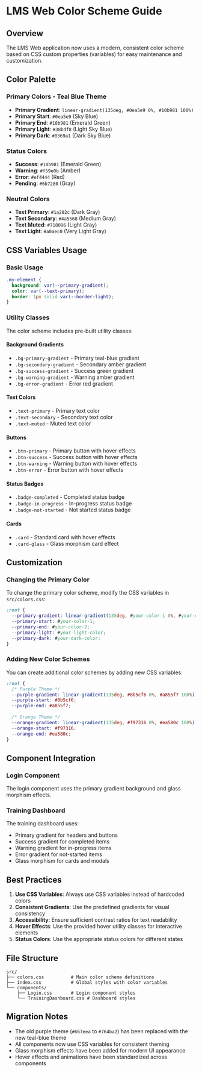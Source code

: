 # LMS Web Color Scheme Guide

## Overview
The LMS Web application now uses a modern, consistent color scheme based on CSS custom properties (variables) for easy maintenance and customization.

## Color Palette

### Primary Colors - Teal Blue Theme
- **Primary Gradient**: `linear-gradient(135deg, #0ea5e9 0%, #10b981 100%)`
- **Primary Start**: `#0ea5e9` (Sky Blue)
- **Primary End**: `#10b981` (Emerald Green)
- **Primary Light**: `#38bdf8` (Light Sky Blue)
- **Primary Dark**: `#0369a1` (Dark Sky Blue)

### Status Colors
- **Success**: `#10b981` (Emerald Green)
- **Warning**: `#f59e0b` (Amber)
- **Error**: `#ef4444` (Red)
- **Pending**: `#6b7280` (Gray)

### Neutral Colors
- **Text Primary**: `#1a202c` (Dark Gray)
- **Text Secondary**: `#4a5568` (Medium Gray)
- **Text Muted**: `#718096` (Light Gray)
- **Text Light**: `#a0aec0` (Very Light Gray)

## CSS Variables Usage

### Basic Usage
```css
.my-element {
  background: var(--primary-gradient);
  color: var(--text-primary);
  border: 1px solid var(--border-light);
}
```

### Utility Classes
The color scheme includes pre-built utility classes:

#### Background Gradients
- `.bg-primary-gradient` - Primary teal-blue gradient
- `.bg-secondary-gradient` - Secondary amber gradient
- `.bg-success-gradient` - Success green gradient
- `.bg-warning-gradient` - Warning amber gradient
- `.bg-error-gradient` - Error red gradient

#### Text Colors
- `.text-primary` - Primary text color
- `.text-secondary` - Secondary text color
- `.text-muted` - Muted text color

#### Buttons
- `.btn-primary` - Primary button with hover effects
- `.btn-success` - Success button with hover effects
- `.btn-warning` - Warning button with hover effects
- `.btn-error` - Error button with hover effects

#### Status Badges
- `.badge-completed` - Completed status badge
- `.badge-in-progress` - In-progress status badge
- `.badge-not-started` - Not started status badge

#### Cards
- `.card` - Standard card with hover effects
- `.card-glass` - Glass morphism card effect

## Customization

### Changing the Primary Color
To change the primary color scheme, modify the CSS variables in `src/colors.css`:

```css
:root {
  --primary-gradient: linear-gradient(135deg, #your-color-1 0%, #your-color-2 100%);
  --primary-start: #your-color-1;
  --primary-end: #your-color-2;
  --primary-light: #your-light-color;
  --primary-dark: #your-dark-color;
}
```

### Adding New Color Schemes
You can create additional color schemes by adding new CSS variables:

```css
:root {
  /* Purple Theme */
  --purple-gradient: linear-gradient(135deg, #8b5cf6 0%, #a855f7 100%);
  --purple-start: #8b5cf6;
  --purple-end: #a855f7;
  
  /* Orange Theme */
  --orange-gradient: linear-gradient(135deg, #f97316 0%, #ea580c 100%);
  --orange-start: #f97316;
  --orange-end: #ea580c;
}
```

## Component Integration

### Login Component
The login component uses the primary gradient background and glass morphism effects.

### Training Dashboard
The training dashboard uses:
- Primary gradient for headers and buttons
- Success gradient for completed items
- Warning gradient for in-progress items
- Error gradient for not-started items
- Glass morphism for cards and modals

## Best Practices

1. **Use CSS Variables**: Always use CSS variables instead of hardcoded colors
2. **Consistent Gradients**: Use the predefined gradients for visual consistency
3. **Accessibility**: Ensure sufficient contrast ratios for text readability
4. **Hover Effects**: Use the provided hover utility classes for interactive elements
5. **Status Colors**: Use the appropriate status colors for different states

## File Structure
```
src/
├── colors.css          # Main color scheme definitions
├── index.css           # Global styles with color variables
└── components/
    ├── Login.css       # Login component styles
    └── TrainingDashboard.css # Dashboard styles
```

## Migration Notes
- The old purple theme (`#667eea` to `#764ba2`) has been replaced with the new teal-blue theme
- All components now use CSS variables for consistent theming
- Glass morphism effects have been added for modern UI appearance
- Hover effects and animations have been standardized across components
